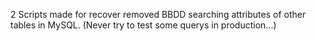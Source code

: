 2 Scripts made for recover removed BBDD searching attributes of other tables in MySQL. 
(Never try to test some querys in production...)